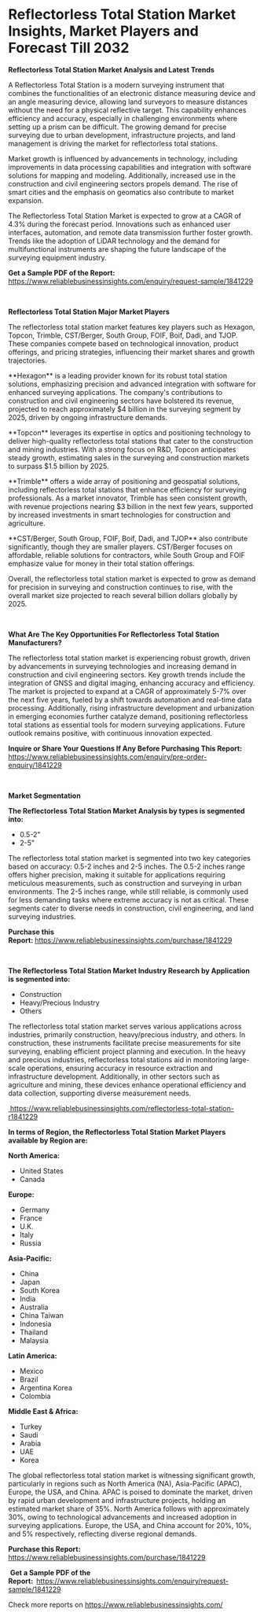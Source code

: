 <p><h1>Reflectorless Total Station Market Insights, Market Players and Forecast Till 2032</h1></p><p><strong>Reflectorless Total Station Market Analysis and Latest Trends</strong></p>
<p><p>A Reflectorless Total Station is a modern surveying instrument that combines the functionalities of an electronic distance measuring device and an angle measuring device, allowing land surveyors to measure distances without the need for a physical reflective target. This capability enhances efficiency and accuracy, especially in challenging environments where setting up a prism can be difficult. The growing demand for precise surveying due to urban development, infrastructure projects, and land management is driving the market for reflectorless total stations.</p><p>Market growth is influenced by advancements in technology, including improvements in data processing capabilities and integration with software solutions for mapping and modeling. Additionally, increased use in the construction and civil engineering sectors propels demand. The rise of smart cities and the emphasis on geomatics also contribute to market expansion.</p><p>The Reflectorless Total Station Market is expected to grow at a CAGR of 4.3% during the forecast period. Innovations such as enhanced user interfaces, automation, and remote data transmission further foster growth. Trends like the adoption of LiDAR technology and the demand for multifunctional instruments are shaping the future landscape of the surveying equipment industry.</p></p>
<p><strong>Get a Sample PDF of the Report:&nbsp;</strong> <a href="https://www.reliablebusinessinsights.com/enquiry/request-sample/1841229?utm_campaign=75&utm_medium=2&utm_source=Github&utm_content=ia&utm_term=10042025&utm_id=reflectorless-total-station">https://www.reliablebusinessinsights.com/enquiry/request-sample/1841229</a></p>
<p>&nbsp;</p>
<p><strong>Reflectorless Total Station Major Market Players</strong></p>
<p><p>The reflectorless total station market features key players such as Hexagon, Topcon, Trimble, CST/Berger, South Group, FOIF, Boif, Dadi, and TJOP. These companies compete based on technological innovation, product offerings, and pricing strategies, influencing their market shares and growth trajectories. </p><p>**Hexagon** is a leading provider known for its robust total station solutions, emphasizing precision and advanced integration with software for enhanced surveying applications. The company's contributions to construction and civil engineering sectors have bolstered its revenue, projected to reach approximately $4 billion in the surveying segment by 2025, driven by ongoing infrastructure demands.</p><p>**Topcon** leverages its expertise in optics and positioning technology to deliver high-quality reflectorless total stations that cater to the construction and mining industries. With a strong focus on R&D, Topcon anticipates steady growth, estimating sales in the surveying and construction markets to surpass $1.5 billion by 2025.</p><p>**Trimble** offers a wide array of positioning and geospatial solutions, including reflectorless total stations that enhance efficiency for surveying professionals. As a market innovator, Trimble has seen consistent growth, with revenue projections nearing $3 billion in the next few years, supported by increased investments in smart technologies for construction and agriculture.</p><p>**CST/Berger, South Group, FOIF, Boif, Dadi, and TJOP** also contribute significantly, though they are smaller players. CST/Berger focuses on affordable, reliable solutions for contractors, while South Group and FOIF emphasize value for money in their total station offerings. </p><p>Overall, the reflectorless total station market is expected to grow as demand for precision in surveying and construction continues to rise, with the overall market size projected to reach several billion dollars globally by 2025.</p></p>
<p>&nbsp;</p>
<p><strong>What Are The Key Opportunities For Reflectorless Total Station Manufacturers?</strong></p>
<p><p>The reflectorless total station market is experiencing robust growth, driven by advancements in surveying technologies and increasing demand in construction and civil engineering sectors. Key growth trends include the integration of GNSS and digital imaging, enhancing accuracy and efficiency. The market is projected to expand at a CAGR of approximately 5-7% over the next five years, fueled by a shift towards automation and real-time data processing. Additionally, rising infrastructure development and urbanization in emerging economies further catalyze demand, positioning reflectorless total stations as essential tools for modern surveying applications. Future outlook remains positive, with continuous innovation expected.</p></p>
<p><strong>Inquire or Share Your Questions If Any Before Purchasing This Report:</strong> <a href="https://www.reliablebusinessinsights.com/enquiry/pre-order-enquiry/1841229?utm_campaign=75&utm_medium=2&utm_source=Github&utm_content=ia&utm_term=10042025&utm_id=reflectorless-total-station">https://www.reliablebusinessinsights.com/enquiry/pre-order-enquiry/1841229</a></p>
<p>&nbsp;</p>
<p><strong>Market Segmentation</strong></p>
<p><strong>The Reflectorless Total Station Market Analysis by types is segmented into:</strong></p>
<p><ul><li>0.5-2"</li><li>2-5"</li></ul></p>
<p><p>The reflectorless total station market is segmented into two key categories based on accuracy: 0.5-2 inches and 2-5 inches. The 0.5-2 inches range offers higher precision, making it suitable for applications requiring meticulous measurements, such as construction and surveying in urban environments. The 2-5 inches range, while still reliable, is commonly used for less demanding tasks where extreme accuracy is not as critical. These segments cater to diverse needs in construction, civil engineering, and land surveying industries.</p></p>
<p><strong>Purchase this Report:&nbsp;</strong><a href="https://www.reliablebusinessinsights.com/purchase/1841229?utm_campaign=75&utm_medium=2&utm_source=Github&utm_content=ia&utm_term=10042025&utm_id=reflectorless-total-station">https://www.reliablebusinessinsights.com/purchase/1841229</a></p>
<p>&nbsp;</p>
<p><strong>The Reflectorless Total Station Market Industry Research by Application is segmented into:</strong></p>
<p><ul><li>Construction</li><li>Heavy/Precious Industry</li><li>Others</li></ul></p>
<p><p>The reflectorless total station market serves various applications across industries, primarily construction, heavy/precious industry, and others. In construction, these instruments facilitate precise measurements for site surveying, enabling efficient project planning and execution. In the heavy and precious industries, reflectorless total stations aid in monitoring large-scale operations, ensuring accuracy in resource extraction and infrastructure development. Additionally, in other sectors such as agriculture and mining, these devices enhance operational efficiency and data collection, supporting diverse measurement needs.</p></p>
<p><a href="https://www.reliablebusinessinsights.com/reflectorless-total-station-r1841229?utm_campaign=75&utm_medium=2&utm_source=Github&utm_content=ia&utm_term=10042025&utm_id=reflectorless-total-station">&nbsp;https://www.reliablebusinessinsights.com/reflectorless-total-station-r1841229</a></p>
<p><strong>In terms of Region, the Reflectorless Total Station Market Players available by Region are:</strong></p>
<p>
    <p> <strong> North America: </strong>
        <ul>
            <li>United States</li>
            <li>Canada</li>
        </ul>
        </p> 
    <p> <strong> Europe: </strong>
        <ul>
            <li>Germany</li>
            <li>France</li>
            <li>U.K.</li>
            <li>Italy</li>
            <li>Russia</li>
        </ul>
        </p> 
    <p> <strong> Asia-Pacific: </strong>
        <ul>
            <li>China</li>
            <li>Japan</li>
            <li>South Korea</li>
            <li>India</li>
            <li>Australia</li>
            <li>China Taiwan</li>
            <li>Indonesia</li>
            <li>Thailand</li>
            <li>Malaysia</li>
        </ul>
        </p> 
    <p> <strong> Latin America: </strong>
        <ul>
            <li>Mexico</li>
            <li>Brazil</li>
            <li>Argentina Korea</li>
            <li>Colombia</li>
        </ul>
        </p> 
    <p> <strong> Middle East & Africa: </strong>
        <ul>
            <li>Turkey</li>
            <li>Saudi</li>
            <li>Arabia</li>
            <li>UAE</li>
            <li>Korea</li>
        </ul>
    </p>
    </p>
<p><p>The global reflectorless total station market is witnessing significant growth, particularly in regions such as North America (NA), Asia-Pacific (APAC), Europe, the USA, and China. APAC is poised to dominate the market, driven by rapid urban development and infrastructure projects, holding an estimated market share of 35%. North America follows with approximately 30%, owing to technological advancements and increased adoption in surveying applications. Europe, the USA, and China account for 20%, 10%, and 5% respectively, reflecting diverse regional demands.</p></p>
<p><strong>Purchase this Report: </strong><a href="https://www.reliablebusinessinsights.com/purchase/1841229?utm_campaign=75&utm_medium=2&utm_source=Github&utm_content=ia&utm_term=10042025&utm_id=reflectorless-total-station">https://www.reliablebusinessinsights.com/purchase/1841229</a></p>
<p>&nbsp;<strong>Get a Sample PDF of the Report:&nbsp;&nbsp;</strong><a href="https://www.reliablebusinessinsights.com/enquiry/request-sample/1841229?utm_campaign=75&utm_medium=2&utm_source=Github&utm_content=ia&utm_term=10042025&utm_id=reflectorless-total-station">https://www.reliablebusinessinsights.com/enquiry/request-sample/1841229</a></p>
<p><strong></strong></p>
<p>Check more reports on <a href="https://www.reliablebusinessinsights.com/?utm_campaign=75&utm_medium=2&utm_source=Github&utm_content=ia&utm_term=10042025&utm_id=reflectorless-total-station">https://www.reliablebusinessinsights.com/</a></p>